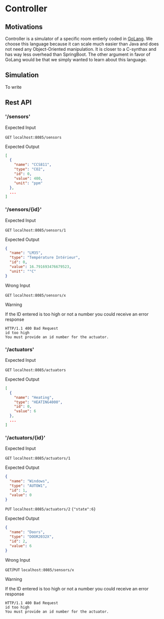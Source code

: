 # Controller

## Motivations
Controller is a simulator of a specific room entierly coded in [GoLang](https://go.dev/). We choose this language because it can scale much easier than Java and does not need any Object-Oriented manipulation. It is closer to a C-synthax and has way less overhead than SpringBoot. The other argument in favor of GoLang would be that we simply wanted to learn about this language.

## Simulation
To write

## Rest API

### '/sensors' 
Expected Input

`GET` `localhost:8085/sensors` 

Expected Output
```json
[
  {
    "name": "CCS811",
    "type": "CO2",
    "id": 0,
    "value": 400,
    "unit": "ppm"
  },
  ...
]
```

### '/sensors/{id}' 
Expected Input

`GET` `localhost:8085/sensors/1` 

Expected Output
```json
{
  "name": "LM35",
  "type": "Température Intérieur",
  "id": 0,
  "value": 16.791693476679523,
  "unit": "°C"
}
```

Wrong Input

`GET` `localhost:8085/sensors/x` 

> [!WARNING]  
> If the ID entered is too high or not a number you could receive an error response

```
HTTP/1.1 400 Bad Request
id too high
You must provide an id number for the actuator.
```

### '/actuators' 
Expected Input

`GET` `localhost:8085/actuators` 

Expected Output
```json
[
  {
    "name": "Heating",
    "type": "HEATING4000",
    "id": 0,
    "value": 6
  },
  ...
]
```

### '/actuators/{id}' 
Expected Input

`GET` `localhost:8085/actuators/1` 

Expected Output
```json
{
  "name": "Windows",
  "type": "AUTOW1",
  "id": 1,
  "value": 0
}
```

`PUT` `localhost:8085/actuators/2` `{"state":6}`

Expected Output
```json
{
  "name": "Doors",
  "type": "DOOR2032X",
  "id": 2,
  "value": 6
}
```

Wrong Input

`GET`/`PUT` `localhost:8085/sensors/x` 

> [!WARNING]  
> If the ID entered is too high or not a number you could receive an error response

```
HTTP/1.1 400 Bad Request
id too high
You must provide an id number for the actuator.
```
